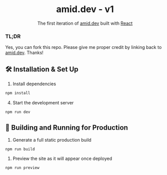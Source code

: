 <h1 align="center">
  amid.dev - v1
</h1>
<p align="center">
  The first iteration of <a href="https://amid.dev" target="_blank">amid.dev</a> built with <a href="https://react.dev/" target="_blank">React</a>
</p>

### TL;DR
Yes, you can fork this repo. Please give me proper credit by linking back to [amid.dev](https://amid.dev). Thanks!

## 🛠 Installation & Set Up
1. Install dependencies
```sh
npm install
```

4. Start the development server
```sh
npm run dev
```

## 🚀 Building and Running for Production
1. Generate a full static production build
```sh
npm run build
```

1. Preview the site as it will appear once deployed
```sh
npm run preview
```